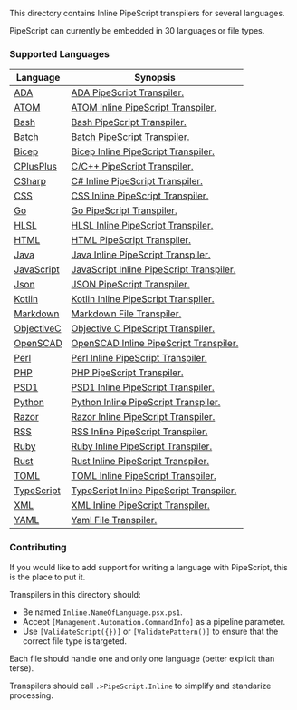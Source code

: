 This directory contains Inline PipeScript transpilers for several languages.

PipeScript can currently be embedded in 30 languages or file types.

### Supported Languages


|Language                               |Synopsis                                                             |
|---------------------------------------|---------------------------------------------------------------------|
|[ADA](Inline.ADA.psx.ps1)              |[ADA PipeScript Transpiler.](Inline.ADA.psx.ps1)                     |
|[ATOM](Inline.ATOM.psx.ps1)            |[ATOM Inline PipeScript Transpiler.](Inline.ATOM.psx.ps1)            |
|[Bash](Inline.Bash.psx.ps1)            |[Bash PipeScript Transpiler.](Inline.Bash.psx.ps1)                   |
|[Batch](Inline.Batch.psx.ps1)          |[Batch PipeScript Transpiler.](Inline.Batch.psx.ps1)                 |
|[Bicep](Inline.Bicep.psx.ps1)          |[Bicep Inline PipeScript Transpiler.](Inline.Bicep.psx.ps1)          |
|[CPlusPlus](Inline.CPlusPlus.psx.ps1)  |[C/C++ PipeScript Transpiler.](Inline.CPlusPlus.psx.ps1)             |
|[CSharp](Inline.CSharp.psx.ps1)        |[C# Inline PipeScript Transpiler.](Inline.CSharp.psx.ps1)            |
|[CSS](Inline.CSS.psx.ps1)              |[CSS Inline PipeScript Transpiler.](Inline.CSS.psx.ps1)              |
|[Go](Inline.Go.psx.ps1)                |[Go PipeScript Transpiler.](Inline.Go.psx.ps1)                       |
|[HLSL](Inline.HLSL.psx.ps1)            |[HLSL Inline PipeScript Transpiler.](Inline.HLSL.psx.ps1)            |
|[HTML](Inline.HTML.psx.ps1)            |[HTML PipeScript Transpiler.](Inline.HTML.psx.ps1)                   |
|[Java](Inline.Java.psx.ps1)            |[Java Inline PipeScript Transpiler.](Inline.Java.psx.ps1)            |
|[JavaScript](Inline.JavaScript.psx.ps1)|[JavaScript Inline PipeScript Transpiler.](Inline.JavaScript.psx.ps1)|
|[Json](Inline.Json.psx.ps1)            |[JSON PipeScript Transpiler.](Inline.Json.psx.ps1)                   |
|[Kotlin](Inline.Kotlin.psx.ps1)        |[Kotlin Inline PipeScript Transpiler.](Inline.Kotlin.psx.ps1)        |
|[Markdown](Inline.Markdown.psx.ps1)    |[Markdown File Transpiler.](Inline.Markdown.psx.ps1)                 |
|[ObjectiveC](Inline.ObjectiveC.psx.ps1)|[Objective C PipeScript Transpiler.](Inline.ObjectiveC.psx.ps1)      |
|[OpenSCAD](Inline.OpenSCAD.psx.ps1)    |[OpenSCAD Inline PipeScript Transpiler.](Inline.OpenSCAD.psx.ps1)    |
|[Perl](Inline.Perl.psx.ps1)            |[Perl Inline PipeScript Transpiler.](Inline.Perl.psx.ps1)            |
|[PHP](Inline.PHP.psx.ps1)              |[PHP PipeScript Transpiler.](Inline.PHP.psx.ps1)                     |
|[PSD1](Inline.PSD1.psx.ps1)            |[PSD1 Inline PipeScript Transpiler.](Inline.PSD1.psx.ps1)            |
|[Python](Inline.Python.psx.ps1)        |[Python Inline PipeScript Transpiler.](Inline.Python.psx.ps1)        |
|[Razor](Inline.Razor.psx.ps1)          |[Razor Inline PipeScript Transpiler.](Inline.Razor.psx.ps1)          |
|[RSS](Inline.RSS.psx.ps1)              |[RSS Inline PipeScript Transpiler.](Inline.RSS.psx.ps1)              |
|[Ruby](Inline.Ruby.psx.ps1)            |[Ruby Inline PipeScript Transpiler.](Inline.Ruby.psx.ps1)            |
|[Rust](Inline.Rust.psx.ps1)            |[Rust Inline PipeScript Transpiler.](Inline.Rust.psx.ps1)            |
|[TOML](Inline.TOML.psx.ps1)            |[TOML Inline PipeScript Transpiler.](Inline.TOML.psx.ps1)            |
|[TypeScript](Inline.TypeScript.psx.ps1)|[TypeScript Inline PipeScript Transpiler.](Inline.TypeScript.psx.ps1)|
|[XML](Inline.XML.psx.ps1)              |[XML Inline PipeScript Transpiler.](Inline.XML.psx.ps1)              |
|[YAML](Inline.YAML.psx.ps1)            |[Yaml File Transpiler.](Inline.YAML.psx.ps1)                         |



### Contributing

If you would like to add support for writing a language with PipeScript, this is the place to put it.

Transpilers in this directory should:
* Be named ```Inline.NameOfLanguage.psx.ps1```.
* Accept ```[Management.Automation.CommandInfo]``` as a pipeline parameter.
* Use ```[ValidateScript({})]``` or ```[ValidatePattern()]``` to ensure that the correct file type is targeted.

Each file should handle one and only one language (better explicit than terse).

Transpilers should call ```.>PipeScript.Inline``` to simplify and standarize processing.




